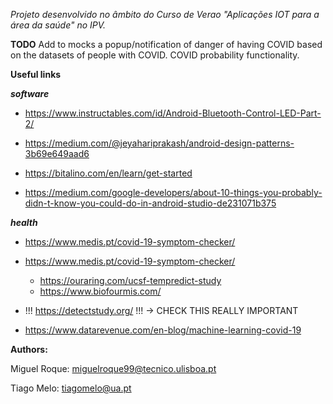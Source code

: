 
*Projeto desenvolvido no âmbito do Curso de Verao "Aplicações IOT para a área da saúde" no IPV.*


**TODO**
Add to mocks a popup/notification of danger of having COVID based on the datasets of people with COVID.
COVID probability functionality.

**Useful links**

***software***
- <https://www.instructables.com/id/Android-Bluetooth-Control-LED-Part-2/>

- <https://medium.com/@jeyahariprakash/android-design-patterns-3b69e649aad6>

- <https://bitalino.com/en/learn/get-started>

- https://medium.com/google-developers/about-10-things-you-probably-didn-t-know-you-could-do-in-android-studio-de231071b375


***health***
- <https://www.medis.pt/covid-19-symptom-checker/>

- <https://www.medis.pt/covid-19-symptom-checker/>
  - <https://ouraring.com/ucsf-tempredict-study>
  - <https://www.biofourmis.com/>
  
- !!! <https://detectstudy.org/> !!! -> CHECK THIS REALLY IMPORTANT

- <https://www.datarevenue.com/en-blog/machine-learning-covid-19>

**Authors:**

Miguel Roque: <miguelroque99@tecnico.ulisboa.pt>

Tiago Melo: <tiagomelo@ua.pt>
